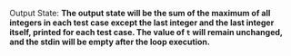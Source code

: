 Output State: **The output state will be the sum of the maximum of all integers in each test case except the last integer and the last integer itself, printed for each test case. The value of `t` will remain unchanged, and the stdin will be empty after the loop execution.**